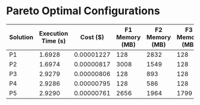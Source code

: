 # Pareto Optimal Configurations

| Solution | Execution Time (s) | Cost ($) | F1 Memory (MB) | F2 Memory (MB) | F3 Memory (MB) | F4 Memory (MB) | F5 Memory (MB) | F6 Memory (MB) |
| --- | --- | --- | --- | --- | --- | --- | --- | --- |
| P1 | 1.6928 | 0.00001227 | 128 | 2832 | 128 | 3008 | 3008 | 3008 |
| P2 | 1.6974 | 0.00000817 | 3008 | 1549 | 128 | 3008 | 128 | 3008 |
| P3 | 2.9279 | 0.00000806 | 128 | 893 | 128 | 128 | 3008 | 128 |
| P4 | 2.9286 | 0.00000795 | 128 | 586 | 128 | 3008 | 2473 | 3008 |
| P5 | 2.9290 | 0.00000761 | 2656 | 1964 | 1799 | 3008 | 1901 | 1579 |
